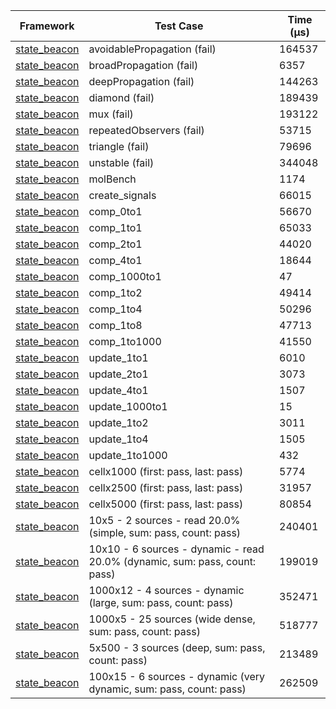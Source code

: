 | Framework | Test Case | Time (μs) |
| --- | --- | --- |
| [state_beacon](https://github.com/jinyus/dart_beacon) | avoidablePropagation (fail) | 164537 |
| [state_beacon](https://github.com/jinyus/dart_beacon) | broadPropagation (fail) | 6357 |
| [state_beacon](https://github.com/jinyus/dart_beacon) | deepPropagation (fail) | 144263 |
| [state_beacon](https://github.com/jinyus/dart_beacon) | diamond (fail) | 189439 |
| [state_beacon](https://github.com/jinyus/dart_beacon) | mux (fail) | 193122 |
| [state_beacon](https://github.com/jinyus/dart_beacon) | repeatedObservers (fail) | 53715 |
| [state_beacon](https://github.com/jinyus/dart_beacon) | triangle (fail) | 79696 |
| [state_beacon](https://github.com/jinyus/dart_beacon) | unstable (fail) | 344048 |
| [state_beacon](https://github.com/jinyus/dart_beacon) | molBench | 1174 |
| [state_beacon](https://github.com/jinyus/dart_beacon) | create_signals | 66015 |
| [state_beacon](https://github.com/jinyus/dart_beacon) | comp_0to1 | 56670 |
| [state_beacon](https://github.com/jinyus/dart_beacon) | comp_1to1 | 65033 |
| [state_beacon](https://github.com/jinyus/dart_beacon) | comp_2to1 | 44020 |
| [state_beacon](https://github.com/jinyus/dart_beacon) | comp_4to1 | 18644 |
| [state_beacon](https://github.com/jinyus/dart_beacon) | comp_1000to1 | 47 |
| [state_beacon](https://github.com/jinyus/dart_beacon) | comp_1to2 | 49414 |
| [state_beacon](https://github.com/jinyus/dart_beacon) | comp_1to4 | 50296 |
| [state_beacon](https://github.com/jinyus/dart_beacon) | comp_1to8 | 47713 |
| [state_beacon](https://github.com/jinyus/dart_beacon) | comp_1to1000 | 41550 |
| [state_beacon](https://github.com/jinyus/dart_beacon) | update_1to1 | 6010 |
| [state_beacon](https://github.com/jinyus/dart_beacon) | update_2to1 | 3073 |
| [state_beacon](https://github.com/jinyus/dart_beacon) | update_4to1 | 1507 |
| [state_beacon](https://github.com/jinyus/dart_beacon) | update_1000to1 | 15 |
| [state_beacon](https://github.com/jinyus/dart_beacon) | update_1to2 | 3011 |
| [state_beacon](https://github.com/jinyus/dart_beacon) | update_1to4 | 1505 |
| [state_beacon](https://github.com/jinyus/dart_beacon) | update_1to1000 | 432 |
| [state_beacon](https://github.com/jinyus/dart_beacon) | cellx1000 (first: pass, last: pass) | 5774 |
| [state_beacon](https://github.com/jinyus/dart_beacon) | cellx2500 (first: pass, last: pass) | 31957 |
| [state_beacon](https://github.com/jinyus/dart_beacon) | cellx5000 (first: pass, last: pass) | 80854 |
| [state_beacon](https://github.com/jinyus/dart_beacon) | 10x5 - 2 sources - read 20.0% (simple, sum: pass, count: pass) | 240401 |
| [state_beacon](https://github.com/jinyus/dart_beacon) | 10x10 - 6 sources - dynamic - read 20.0% (dynamic, sum: pass, count: pass) | 199019 |
| [state_beacon](https://github.com/jinyus/dart_beacon) | 1000x12 - 4 sources - dynamic (large, sum: pass, count: pass) | 352471 |
| [state_beacon](https://github.com/jinyus/dart_beacon) | 1000x5 - 25 sources (wide dense, sum: pass, count: pass) | 518777 |
| [state_beacon](https://github.com/jinyus/dart_beacon) | 5x500 - 3 sources (deep, sum: pass, count: pass) | 213489 |
| [state_beacon](https://github.com/jinyus/dart_beacon) | 100x15 - 6 sources - dynamic (very dynamic, sum: pass, count: pass) | 262509 |
